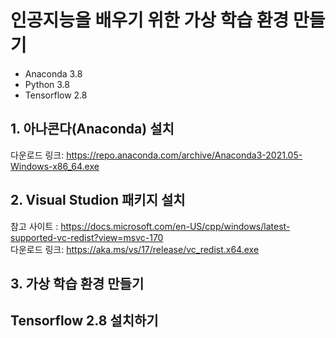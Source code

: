 # 인공지능을 배우기 위한 가상 학습 환경 만들기
- Anaconda 3.8
- Python 3.8
- Tensorflow 2.8

## 1. 아나콘다(Anaconda) 설치
 
 다운로드 링크: https://repo.anaconda.com/archive/Anaconda3-2021.05-Windows-x86_64.exe

## 2. Visual Studion 패키지 설치
 참고 사이트 : https://docs.microsoft.com/en-US/cpp/windows/latest-supported-vc-redist?view=msvc-170 <br>
 다운로드 링크: https://aka.ms/vs/17/release/vc_redist.x64.exe

## 3. 가상 학습 환경 만들기


## Tensorflow 2.8 설치하기

